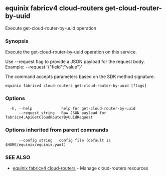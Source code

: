 ## equinix fabricv4 cloud-routers get-cloud-router-by-uuid

Execute get-cloud-router-by-uuid operation

### Synopsis

Execute the get-cloud-router-by-uuid operation on this service.

Use --request flag to provide a JSON payload for the request body.
Example: --request '{"field":"value"}'

The command accepts parameters based on the SDK method signature.

```
equinix fabricv4 cloud-routers get-cloud-router-by-uuid [flags]
```

### Options

```
  -h, --help             help for get-cloud-router-by-uuid
      --request string   Raw JSON payload for fabricv4.ApiGetCloudRouterByUuidRequest
```

### Options inherited from parent commands

```
      --config string   config file (default is $HOME/equinix/equinix.yaml)
```

### SEE ALSO

* [equinix fabricv4 cloud-routers](equinix_fabricv4_cloud-routers.md)	 - Manage cloud-routers resources

